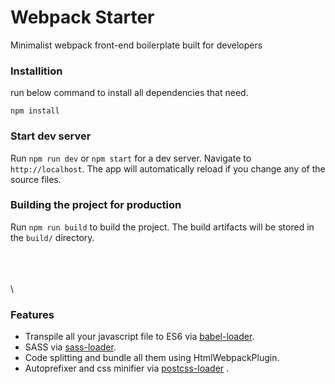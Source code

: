 # Webpack Starter
Minimalist webpack front-end boilerplate built for developers


### Installition
run below command to install all dependencies that need.
``` shell
npm install
```


### Start dev server
Run ```npm run dev``` or ```npm start```   for a dev server. Navigate to ```http://localhost```. The app will automatically reload if you change any of the source files.

### Building the project for production
Run ```npm run build``` to build the project. The build artifacts will be stored in the ```build/``` directory.


\
\
\
\

### Features

 - Transpile all your javascript file to ES6 via [babel-loader](https://github.com/babel/babel-loader).
 - SASS via [sass-loader](https://github.com/webpack-contrib/sass-loader).
 - Code splitting and bundle all them using HtmlWebpackPlugin.
 - Autoprefixer and css minifier via [postcss-loader](https://github.com/postcss/postcss-loader) .
